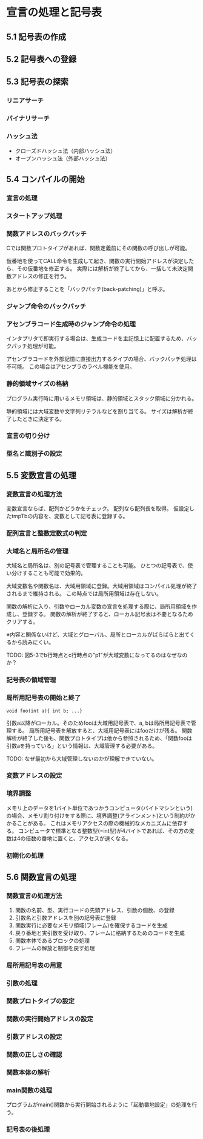 # 宣言の処理と記号表

## 5.1 記号表の作成

## 5.2 記号表への登録

## 5.3 記号表の探索
### リニアサーチ
### バイナリサーチ
### ハッシュ法
- クローズドハッシュ法（内部ハッシュ法）
- オープンハッシュ法（外部ハッシュ法）

## 5.4 コンパイルの開始
### 宣言の処理
### スタートアップ処理
### 関数アドレスのバックパッチ
Cでは関数プロトタイプがあれば、関数定義前にその関数の呼び出しが可能。

仮番地を使ってCALL命令を生成して起き、関数の実行開始アドレスが決定したら、その仮番地を修正する。
実際には解析が終了してから、一括して未決定関数アドレスの修正を行う。

あとから修正することを「バックパッチ(back-patching)」と呼ぶ。

### ジャンプ命令のバックパッチ
### アセンブラコード生成時のジャンプ命令の処理
インタプリタで即実行する場合は、生成コードを主記憶上に配置するため、バックパッチ処理が可能。

アセンブラコードを外部記憶に直接出力するタイプの場合、バックパッチ処理は不可能。
この場合はアセンブラのラベル機能を使用。

### 静的領域サイズの格納
プログラム実行時に用いるメモリ領域は、静的領域とスタック領域に分かれる。

静的領域には大域変数や文字列リテラルなどを割り当てる。
サイズは解析が終了したときに決定する。

### 宣言の切り分け
### 型名と識別子の設定

## 5.5 変数宣言の処理
### 変数宣言の処理方法
変数宣言ならば、配列かどうかをチェック。
配列なら配列長を取得。
仮設定したtmpTbの内容を、変数として記号表に登録する。

### 配列宣言と整数定数式の判定
### 大域名と局所名の管理
大域名と局所名は、別の記号表で管理することも可能。
ひとつの記号表で、使い分けすることも可能で効果的。

大域変数名や関数名は、大域用領域に登録。大域用領域はコンパイル処理が終了されるまで維持される。
この時点では局所用領域は存在しない。

関数の解析に入り、引数やローカル変数の宣言を処理する際に、局所用領域を作成し、登録する。
関数の解析が終了すると、ローカル記号表は不要となるためクリアする。

※内容と関係ないけど、大域とグローバル、局所とローカルがばらばらと出てくるから読みにくい。

TODO:
図5-3でb行時点とc行時点の"p1"が大域変数になってるのはなぜなのか？

### 記号表の領域管理
### 局所用記号表の開始と終了
```
void foo(int a){ int b; ...}
```
引数a以降がローカル。そのためfooは大域用記号表で、a, bは局所用記号表で管理する。
局所用記号表を解放すると、大域用記号表にはfooだけが残る。
関数解析が終了した後も、関数プロトタイプは他から参照されるため、「関数fooは引数aを持っている」という情報は、大域管理する必要がある。

TODO:
なぜ最初から大域管理しないのかが理解できていない。

### 変数アドレスの設定
### 境界調整
メモリ上のデータを1バイト単位であつかうコンピュータ(バイトマシンという)の場合、メモリ割り付けをする際に、境界調整(アラインメント)という制約がかかることがある。
これはメモリアクセスの際の機械的なメカニズムに依存する。
コンピュータで標準となる整数型(=int型)が4バイトであれば、その方の変数は4の倍数の番地に置くと、アクセスが速くなる。

### 初期化の処理

## 5.6 関数宣言の処理
### 関数宣言の処理方法
1. 関数の名前、型、実行コードの先頭アドレス、引数の個数、の登録
2. 引数名と引数アドレスを別の記号表に登録
3. 関数実行に必要なメモリ領域(フレーム)を確保するコードを生成
4. 戻り番地と実引数を受け取り、フレームに格納するためのコードを生成
5. 関数本体であるブロックの処理
6. フレームの解放と制御を戻す処理

### 局所用記号表の用意
### 引数の処理
### 関数プロトタイプの設定
### 関数の実行開始アドレスの設定
### 引数アドレスの設定
### 関数の正しさの確認
### 関数本体の解析
### main関数の処理
プログラムがmain()関数から実行開始されるように「起動番地設定」の処理を行う。

### 記号表の後処理
